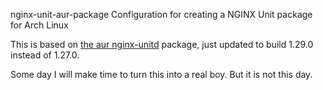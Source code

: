  nginx-unit-aur-package
Configuration for creating a NGINX Unit package for Arch Linux

This is based on [the aur nginx-unitd](https://aur.archlinux.org/packages/nginx-unitd) package, just updated to build 1.29.0 instead of 1.27.0.

Some day I will make time to turn this into a real boy. But it is not this day.

